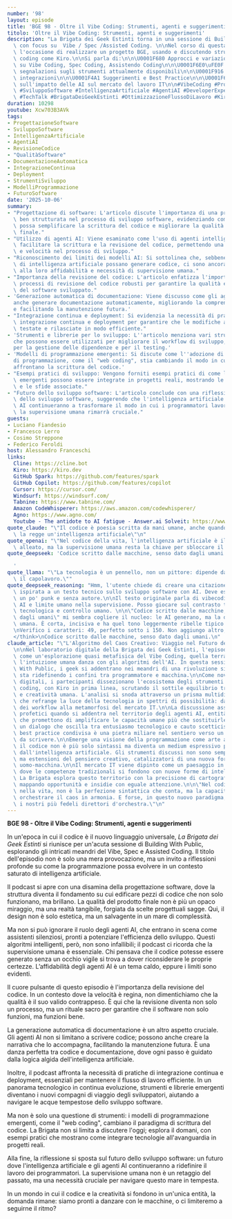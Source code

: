 ```yaml
---
number: '98'
layout: episode
title: 'BGE 98 - Oltre il Vibe Coding: Strumenti, agenti e suggerimenti'
titolo: 'Oltre il Vibe Coding: Strumenti, agenti e suggerimenti'
description: "La Brigata dei Geek Estinti torna in una sessione di Building With Public\
  \ con focus su  Vibe / Spec /Assisted Coding. \n\nNel corso di questa diretta, cogliamo\
  \ l'occasione di realizzare un progetto BGE, usando e discutendo strumenti di Vibe/Spec\
  \ coding come Kiro.\n\nSi parla di:\n\n\U0001F680 Approcci e variazioni sul tema\
  \ su Vibe Coding, Spec Coding, Assistendo Coding\n\n\U0001F6E0\uFE0F Rassegna e\
  \ segnalazioni sugli strumenti attualmente disponibili\n\n\U0001F916 Agenti AI e\
  \ integrazioni\n\n\U0001F4A1 Suggerimenti e Best Practice\n\n\U0001F6E0\uFE0F Valutazioni\
  \ sull'impatto delle AI sul mercato del lavoro IT\n\n#VibeCoding #Programmazione\
  \ #SviluppoSoftware #IntelligenzaArtificiale #AgentiAI #DeveloperExperience #Coding\
  \ #TechTalk #BrigataDeiGeekEstinti #OttimizzazioneFlussoDiLavoro #Kiro"
duration: 10298
youtube: Xcw703B3AVk
tags:
- ProgettazioneSoftware
- SviluppoSoftware
- IntelligenzaArtificiale
- AgentiAI
- RevisioneCodice
- "QualitàSoftware"
- DocumentazioneAutomatica
- IntegrazioneContinua
- Deployment
- StrumentiSviluppo
- ModelliProgrammazione
- FuturoSoftware
date: '2025-10-06'
summary:
- "Progettazione di software: L'articolo discute l'importanza di una progettazione\
  \ ben strutturata nel processo di sviluppo software, evidenziando come un buon design\
  \ possa semplificare la scrittura del codice e migliorare la qualità del prodotto\
  \ finale."
- "Utilizzo di agenti AI: Viene esaminato come l'uso di agenti intelligenti possa\
  \ facilitare la scrittura e la revisione del codice, permettendo una maggiore efficienza\
  \ e velocità nel processo di sviluppo."
- "Riconoscimento dei limiti dei modelli AI: Si sottolinea che, sebbene i modelli\
  \ di intelligenza artificiale possano generare codice, ci sono ancora limiti significativi\
  \ alla loro affidabilità e necessità di supervisione umana."
- "Importanza della revisione del codice: L'articolo enfatizza l'importanza di avere\
  \ processi di revisione del codice robusti per garantire la qualità e la sicurezza\
  \ del software sviluppato."
- 'Generazione automatica di documentazione: Viene discusso come gli agenti AI possano
  anche generare documentazione automaticamente, migliorando la comprensione del codice
  e facilitando la manutenzione futura.'
- "Integrazione continua e deployment: Si evidenzia la necessità di pratiche di\
  \ integrazione continua e deployment per garantire che le modifiche al codice vengano\
  \ testate e rilasciate in modo efficiente."
- 'Strumenti e librerie per lo sviluppo: L''articolo menziona vari strumenti e librerie
  che possono essere utilizzati per migliorare il workflow di sviluppo, inclusi quelli
  per la gestione delle dipendenze e per il testing.'
- 'Modelli di programmazione emergenti: Si discute come l''adozione di nuovi modelli
  di programmazione, come il "web coding", stia cambiando il modo in cui gli sviluppatori
  affrontano la scrittura del codice.'
- "Esempi pratici di sviluppo: Vengono forniti esempi pratici di come le tecnologie\
  \ emergenti possono essere integrate in progetti reali, mostrando le potenzialità\
  \ e le sfide associate."
- "Futuro dello sviluppo software: L'articolo conclude con una riflessione sul futuro\
  \ dello sviluppo software, suggerendo che l'intelligenza artificiale e gli agenti\
  \ AI continueranno a trasformare il modo in cui i programmatori lavorano, ma che\
  \ la supervisione umana rimarrà cruciale."
guests:
- Luciano Fiandesio
- Francesco Lerro
- Cosimo Streppone
- Federico Feroldi
host: Alessandro Franceschi
links:
  Cline: https://cline.bot
  Kiro: https://kiro.dev
  GitHub Spark: https://github.com/features/spark
  GitHub Copilot: https://github.com/features/copilot
  Cursor: https://cursor.com/
  Windsurf: https://windsurf.com/
  Tabnine: https://www.tabnine.com/
  Amazon CodeWhisperer: https://aws.amazon.com/codewhisperer/
  Agno: https://www.agno.com/
  Youtube - The antidote to AI fatigue - Answer.ai Solveit: https://www.youtube.com/watch?v=01ybLOH1fnU
quote_claude: "\"Il codice è poesia scritta da mani umane, anche quando la penna\
  \ la regge un'intelligenza artificiale\"\n"
quote_openai: "\"Nel codice della vita, l'intelligenza artificiale è il nostro\
  \ alleato, ma la supervisione umana resta la chiave per sbloccare il futuro.\"\n"
quote_deepseek: 'Codice scritto dalle macchine, senso dato dagli umani.

  '
quote_llama: "\"La tecnologia è un pennello, non un pittore: dipende da noi creare\
  \ il capolavoro.\""
quote_deepseek_reasoning: "Hmm, l'utente chiede di creare una citazione breve e memorabile\
  \ ispirata a un testo tecnico sullo sviluppo software con AI. Deve essere essenziale,\
  \ un po' punk e senza autore.\n\nIl testo originale parla di vibecoding, agenti\
  \ AI e limite umano nella supervisione. Posso giocare sul contrasto tra potenza\
  \ tecnologica e controllo umano. \n\n\"Codice scritto dalle macchine, senso dato\
  \ dagli umani\" mi sembra cogliere il nucleo: le AI generano, ma la direzione è\
  \ umana. È corta, incisiva e ha quel tono leggermente ribelle tipico del punk.\n\
  \nVerifico i caratteri: 49, perfetto sotto i 150. Non aggiungo altro, come richiesto.\n\
  </think>\nCodice scritto dalle macchine, senso dato dagli umani.\n"
claude_article: "\"L'Algoritmo del Caos Creativo: Viaggio nel Futuro della Programmazione\"\
  \n\nNel laboratorio digitale della Brigata dei Geek Estinti, l'episodio 98 si materializza\
  \ come un'esplorazione quasi metafisica del Vibe Coding, quella terra di mezzo dove\
  \ l'intuizione umana danza con gli algoritmi dell'AI. In questa sessione di Building\
  \ With Public, i geek si addentrano nei meandri di una rivoluzione silenziosa che\
  \ sta ridefinendo i confini tra programmatore e macchina.\n\nCome novelli alchimisti\
  \ digitali, i partecipanti dissezionano l'ecosistema degli strumenti di assisted\
  \ coding, con Kiro in prima linea, scrutando il sottile equilibrio tra automazione\
  \ e creatività umana. L'analisi si snoda attraverso un prisma multidimensionale\
  \ che refrange la luce della tecnologia in spettri di possibilità: dall'ottimizzazione\
  \ dei workflow alla metamorfosi del mercato IT.\n\nLa discussione assume toni quasi\
  \ profetici quando si addentra nel territorio degli agenti AI, entità digitali\
  \ che promettono di amplificare le capacità umane più che sostituirle. È\
  \ un dialogo che oscilla tra entusiasmo tecnologico e cauto scetticismo, dove ogni\
  \ best practice condivisa è una pietra miliare nel sentiero verso un futuro ancora\
  \ da scrivere.\n\nEmerge una visione della programmazione come arte aumentata, dove\
  \ il codice non è più solo sintassi ma diventa un medium espressivo potenziato\
  \ dall'intelligenza artificiale. Gli strumenti discussi non sono semplici utility\
  \ ma estensioni del pensiero creativo, catalizzatori di una nuova forma di simbiosi\
  \ uomo-macchina.\n\nIl mercato IT viene dipinto come un paesaggio in costante metamorfosi,\
  \ dove le competenze tradizionali si fondono con nuove forme di intelligenza collaborativa.\
  \ La Brigata esplora questo territorio con la precisione di cartografi digitali,\
  \ mappando opportunità e insidie con eguale attenzione.\n\n\"Nel codice, come\
  \ nella vita, non è la perfezione sintattica che conta, ma la capacità di\
  \ orchestrare il caos in armonia. E forse, in questo nuovo paradigma, gli AI sono\
  \ i nostri più fedeli direttori d'orchestra.\"\n"
---
```

**BGE 98 - Oltre il Vibe Coding: Strumenti, agenti e suggerimenti**

In un'epoca in cui il codice è il nuovo linguaggio universale, *La Brigata dei Geek Estinti* si riunisce per un'acuta sessione di Building With Public, esplorando gli intricati meandri del Vibe, Spec e Assisted Coding. Il titolo dell'episodio non è solo una mera provocazione, ma un invito a riflessioni profonde su come la programmazione possa evolvere in un contesto saturato di intelligenza artificiale.

Il podcast si apre con una disamina della progettazione software, dove la struttura diventa il fondamento su cui edificare pezzi di codice che non solo funzionano, ma brillano. La qualità del prodotto finale non è più un opaco miraggio, ma una realtà tangibile, forgiata da scelte progettuali sagge. Qui, il design non è solo estetica, ma un salvagente in un mare di complessità.

Ma non si può ignorare il ruolo degli agenti AI, che entrano in scena come assistenti silenziosi, pronti a potenziare l'efficienza dello sviluppo. Questi algoritmi intelligenti, però, non sono infallibili; il podcast ci ricorda che la supervisione umana è essenziale. Chi pensava che il codice potesse essere generato senza un occhio vigile si trova a dover riconsiderare le proprie certezze. L’affidabilità degli agenti AI è un tema caldo, eppure i limiti sono evidenti.

Il cuore pulsante di questo episodio è l'importanza della revisione del codice. In un contesto dove la velocità è regina, non dimentichiamo che la qualità è il suo valido contrappeso. È qui che la revisione diventa non solo un processo, ma un rituale sacro per garantire che il software non solo funzioni, ma funzioni bene.

La generazione automatica di documentazione è un altro aspetto cruciale. Gli agenti AI non si limitano a scrivere codice; possono anche creare la narrativa che lo accompagna, facilitando la manutenzione futura. È una danza perfetta tra codice e documentazione, dove ogni passo è guidato dalla logica algida dell'intelligenza artificiale.

Inoltre, il podcast affronta la necessità di pratiche di integrazione continua e deployment, essenziali per mantenere il flusso di lavoro efficiente. In un panorama tecnologico in continua evoluzione, strumenti e librerie emergenti diventano i nuovi compagni di viaggio degli sviluppatori, aiutando a navigare le acque tempestose dello sviluppo software.

Ma non è solo una questione di strumenti: i modelli di programmazione emergenti, come il "web coding", cambiano il paradigma di scrittura del codice. La Brigata non si limita a discutere l'oggi; esplora il domani, con esempi pratici che mostrano come integrare tecnologie all'avanguardia in progetti reali.

Alla fine, la riflessione si sposta sul futuro dello sviluppo software: un futuro dove l'intelligenza artificiale e gli agenti AI continueranno a ridefinire il lavoro dei programmatori. La supervisione umana non è un retaggio del passato, ma una necessità cruciale per navigare questo mare in tempesta.

In un mondo in cui il codice e la creatività si fondono in un'unica entità, la domanda rimane: siamo pronti a danzare con le macchine, o ci limiteremo a seguirne il ritmo?
